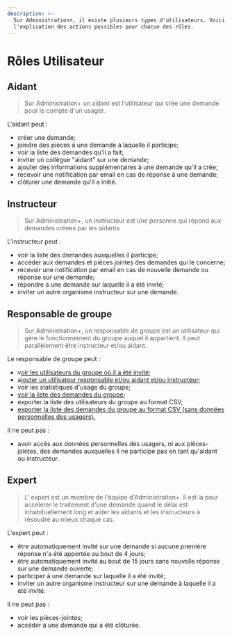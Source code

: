 ```yaml
---
description: >-
  Sur Administration+, il existe plusieurs types d'utilisateurs. Voici
  l'explication des actions possibles pour chacun des rôles.
---
```


# Rôles Utilisateur

## **Aidant**

> Sur Administration+ un aidant est l'utilisateur qui crée une demande pour le compte d'un usager.

L'aidant peut :

* créer une demande;
* joindre des pièces à une demande à laquelle il participe;
* voir la liste des demandes qu'il a fait;
* inviter un collègue "aidant" sur une demande;
* ajouter des informations supplémentaires à une demande qu'il a crée;
* recevoir une notification par email en cas de réponse à une demande;
* clôturer une demande qu'il a initié.

## Instructeur

> Sur Administration+, un instructeur est une personne qui répond aux demandes créees par les aidants

L'instructeur peut :

* voir la liste des demandes auxquelles il participe;
* accéder aux demandes et pièces jointes des demandes qui le concerne;
* recevoir une notification par email en cas de nouvelle demande ou réponse sur une demande;
* répondre à une demande sur laquelle il a été invité;
* inviter un autre organisme instructeur sur une demande.

## Responsable de groupe

> Sur Administration+, un responsable de groupe est un utilisateur qui gère le fonctionnement du groupe auquel il appartient. Il peut parallèlement être instructeur et/ou aidant.

Le responsable de groupe peut :

* v[oir les utilisateurs du groupe où il a été invité](tutoriels/voir-les-utilisateurs-dun-groupe.md);
* a[jouter un utilisateur responsable et/ou aidant et/ou instructeur](tutoriels/ajouter-un-utilisateur.md);
* voir les statistiques d'usage du groupe;
* [voir la liste des demandes du groupe](tutoriels/voir-la-liste-des-demandes-du-groupe.md);
* exporter la liste des utilisateurs du groupe au format CSV;
* [exporter la liste des demandes du groupe au format CSV \(sans données personnelles des usagers\).](tutoriels/exporter-la-liste-des-demandes-du-groupe-au-format-csv.md)

Il ne peut pas : 

* avoir accès aux données personnelles des usagers, ni aux pièces-jointes, des demandes auxquelles il ne participe pas en tant qu'aidant ou instructeur.

## Expert

> L' expert est un membre de l'équipe d'Administraiton+. Il est là pour accélérer le traitement d'une demande quand le délai est inhabituellement long et aider les aidants et les instructeurs à résoudre au mieux chaque cas.

L'expert peut :

* être automatiquement invité sur une demande si aucune première réponse n'a été apportée au bout de 4 jours;
* être automatiquement invité au bout de 15 jours sans nouvelle réponse sur une demande ouverte;
* participer à une demande sur laquelle il a été invité;
* inviter un autre organisme instructeur sur une demande à laquelle il a été invité.

Il ne peut pas : 

* voir les pièces-jointes;
* accéder à une demande qui a été clôturée.

##  









